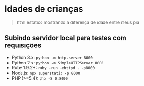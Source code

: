 # Idades de crianças

> html estático mostrando a diferença de idade entre meus piá

## Subindo servidor local para testes com requisições


* Python 3.x:  `python -m http.server 8000`
* Python 2.x:  `python -m SimpleHTTPServer 8000`
* Ruby 1.9.2+: `ruby -run -ehttpd . -p8000`
* Node.js:     `npx superstatic -p 8000`
* PHP (>=5.4): `php -S 0:8000`
